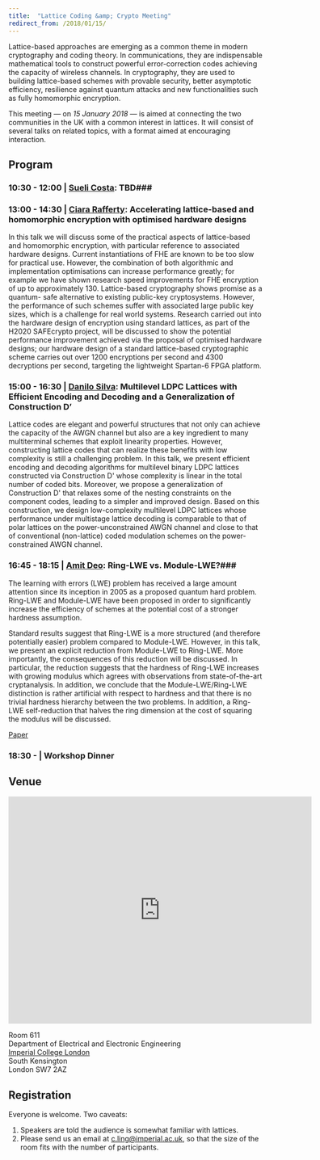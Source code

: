 ```yaml
---
title:  "Lattice Coding &amp; Crypto Meeting"
redirect_from: /2018/01/15/
---
```


Lattice-based approaches are emerging as a common theme in modern cryptography and coding theory. In communications, they are indispensable mathematical tools to construct powerful error-correction codes achieving the capacity of wireless channels. In cryptography, they are used to building lattice-based schemes with provable security, better asymptotic efficiency, resilience against quantum attacks and new functionalities such as fully homomorphic encryption.

This meeting — on *15 January 2018* — is aimed at connecting the two communities in the UK with a common interest in lattices. It will consist of several talks on related topics, with a format aimed at encouraging interaction.

## Program ##

### <span> 10:30 - 12:00 | [Sueli Costa](http://www.itsoc.org/portal_memberdata/sueli):</span> TBD###

### <span> 13:00 - 14:30 | [Ciara Rafferty](https://pure.qub.ac.uk/portal/en/persons/ciara-rafferty(7f87d293-fc01-46c6-935b-298d5896ad56).html):</span> Accelerating lattice-based and homomorphic encryption with optimised hardware designs ###

In this talk we will discuss some of the practical aspects of lattice-based and homomorphic encryption, with particular reference to associated hardware designs. Current instantiations of FHE are known to be too slow for practical use. However, the combination of both algorithmic and implementation optimisations can increase performance greatly; for example we have shown research speed improvements for FHE encryption of up to approximately 130. Lattice-based cryptography shows promise as a quantum- safe alternative to existing public-key cryptosystems. However, the performance of such schemes suffer with associated large public key sizes, which is a challenge for real world systems. Research carried out into the hardware design of encryption using standard lattices, as part of the H2020 SAFEcrypto project, will be discussed to show the potential performance improvement achieved via the proposal of optimised hardware designs; our hardware design of a standard lattice-based cryptographic scheme carries out over 1200 encryptions per second and 4300 decryptions per second, targeting the lightweight Spartan-6 FPGA platform.

### <span> 15:00 - 16:30 | [Danilo Silva](http://danilosilva.sites.ufsc.br):</span> Multilevel LDPC Lattices with Efficient Encoding and Decoding and a Generalization of Construction D’ ###

Lattice codes are elegant and powerful structures that not only can achieve the capacity of the AWGN channel but also are a key ingredient to many multiterminal schemes that exploit linearity properties. However, constructing lattice codes that can realize these benefits with low complexity is still a challenging problem. In this talk, we present efficient encoding and decoding algorithms for multilevel binary LDPC lattices constructed via Construction D' whose complexity is linear in the total number of coded bits. Moreover, we propose a generalization of Construction D' that relaxes some of the nesting constraints on the component codes, leading to a simpler and improved design. Based on this construction, we design low-complexity multilevel LDPC lattices whose performance under multistage lattice decoding is comparable to that of polar lattices on the power-unconstrained AWGN channel and close to that of conventional (non-lattice) coded modulation schemes on the power-constrained AWGN channel.

### <span> 16:45 - 18:15 | [Amit Deo](https://pure.royalholloway.ac.uk/portal/en/persons/amit-deo(0ef69cf5-f802-4b3d-ad36-dc7cf7fe6a84).html):</span> Ring-LWE vs. Module-LWE?###

The learning with errors (LWE) problem has received a large amount attention since its inception in 2005 as a proposed quantum hard problem. Ring-LWE and Module-LWE have been proposed in order to significantly increase the efficiency of schemes at the potential cost of a stronger hardness assumption.

Standard results suggest that Ring-LWE is a more structured (and therefore potentially easier) problem compared to Module-LWE. However, in this talk, we present an explicit reduction from Module-LWE to Ring-LWE. More importantly, the consequences of this reduction will be discussed. In particular, the reduction suggests that the hardness of Ring-LWE increases with growing modulus which agrees with observations from state-of-the-art cryptanalysis. In addition, we conclude that the Module-LWE/Ring-LWE distinction is rather artificial with respect to hardness and that there is no trivial hardness hierarchy between the two problems. In addition, a Ring-LWE self-reduction that halves the ring dimension at the cost of squaring the modulus will be discussed.

[Paper](https://eprint.iacr.org/2017/612)

### <span> 18:30 - | Workshop Dinner </span> ###

## Venue ##

<iframe src="https://www.google.com/maps/embed?pb=!1m14!1m8!1m3!1d2483.7481554015103!2d-0.1774244!3d51.4994889!3m2!1i1024!2i768!4f13.1!3m3!1m2!1s0x0%3A0x31911b371c692e86!2sImperial+College!5e0!3m2!1sen!2suk!4v1457110930221" width="600" height="450" frameborder="0" style="border:0" allowfullscreen></iframe>

Room 611  
Department of Electrical and Electronic Engineering  
[Imperial College London](http://www.imperial.ac.uk/visit/campuses/south-kensington/)  
South Kensington  
London SW7 2AZ  

## Registration ##

Everyone is welcome. Two caveats:

1. Speakers are told the audience is somewhat familiar with lattices.
2. Please send us an email at <c.ling@imperial.ac.uk>, so that the size of the room fits with the
   number of participants.
